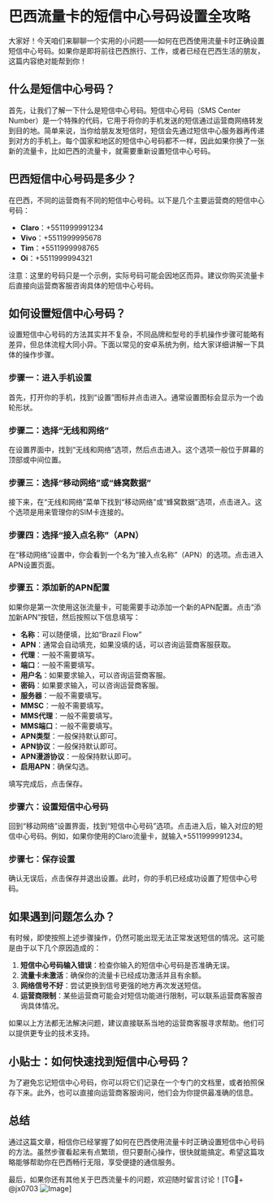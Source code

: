 # 巴西流量卡的短信中心号码设置全攻略

大家好！今天咱们来聊聊一个实用的小问题——如何在巴西使用流量卡时正确设置短信中心号码。如果你是即将前往巴西旅行、工作，或者已经在巴西生活的朋友，这篇内容绝对能帮到你！

## 什么是短信中心号码？

首先，让我们了解一下什么是短信中心号码。短信中心号码（SMS Center Number）是一个特殊的代码，它用于将你的手机发送的短信通过运营商网络转发到目的地。简单来说，当你给朋友发短信时，短信会先通过短信中心服务器再传递到对方的手机上。每个国家和地区的短信中心号码都不一样，因此如果你换了一张新的流量卡，比如巴西的流量卡，就需要重新设置短信中心号码。

## 巴西短信中心号码是多少？

在巴西，不同的运营商有不同的短信中心号码。以下是几个主要运营商的短信中心号码：

- **Claro**：+5511999991234
- **Vivo**：+5511999995678
- **Tim**：+5511999998765
- **Oi**：+5511999994321

注意：这里的号码只是一个示例，实际号码可能会因地区而异。建议你购买流量卡后直接向运营商客服咨询具体的短信中心号码。

## 如何设置短信中心号码？

设置短信中心号码的方法其实并不复杂，不同品牌和型号的手机操作步骤可能略有差异，但总体流程大同小异。下面以常见的安卓系统为例，给大家详细讲解一下具体的操作步骤。

### 步骤一：进入手机设置
首先，打开你的手机，找到“设置”图标并点击进入。通常设置图标会显示为一个齿轮形状。

### 步骤二：选择“无线和网络”
在设置界面中，找到“无线和网络”选项，然后点击进入。这个选项一般位于屏幕的顶部或中间位置。

### 步骤三：选择“移动网络”或“蜂窝数据”
接下来，在“无线和网络”菜单下找到“移动网络”或“蜂窝数据”选项，点击进入。这个选项是用来管理你的SIM卡连接的。

### 步骤四：选择“接入点名称”（APN）
在“移动网络”设置中，你会看到一个名为“接入点名称”（APN）的选项。点击进入APN设置页面。

### 步骤五：添加新的APN配置
如果你是第一次使用这张流量卡，可能需要手动添加一个新的APN配置。点击“添加新APN”按钮，然后按照以下信息填写：

- **名称**：可以随便填，比如“Brazil Flow”
- **APN**：通常会自动填充，如果没填的话，可以咨询运营商客服获取。
- **代理**：一般不需要填写。
- **端口**：一般不需要填写。
- **用户名**：如果要求输入，可以咨询运营商客服。
- **密码**：如果要求输入，可以咨询运营商客服。
- **服务器**：一般不需要填写。
- **MMSC**：一般不需要填写。
- **MMS代理**：一般不需要填写。
- **MMS端口**：一般不需要填写。
- **APN类型**：一般保持默认即可。
- **APN协议**：一般保持默认即可。
- **APN漫游协议**：一般保持默认即可。
- **启用APN**：确保勾选。

填写完成后，点击保存。

### 步骤六：设置短信中心号码
回到“移动网络”设置界面，找到“短信中心号码”选项。点击进入后，输入对应的短信中心号码。例如，如果你使用的Claro流量卡，就输入+5511999991234。

### 步骤七：保存设置
确认无误后，点击保存并退出设置。此时，你的手机已经成功设置了短信中心号码。

## 如果遇到问题怎么办？

有时候，即使按照上述步骤操作，仍然可能出现无法正常发送短信的情况。这可能是由于以下几个原因造成的：

1. **短信中心号码输入错误**：检查你输入的短信中心号码是否准确无误。
2. **流量卡未激活**：确保你的流量卡已经成功激活并且有余额。
3. **网络信号不好**：尝试更换到信号更强的地方再次发送短信。
4. **运营商限制**：某些运营商可能会对短信功能进行限制，可以联系运营商客服咨询具体情况。

如果以上方法都无法解决问题，建议直接联系当地的运营商客服寻求帮助。他们可以提供更专业的技术支持。

## 小贴士：如何快速找到短信中心号码？

为了避免忘记短信中心号码，你可以将它们记录在一个专门的文档里，或者拍照保存下来。此外，也可以直接向运营商客服询问，他们会为你提供最准确的信息。

## 总结

通过这篇文章，相信你已经掌握了如何在巴西使用流量卡时正确设置短信中心号码的方法。虽然步骤看起来有点繁琐，但只要耐心操作，很快就能搞定。希望这篇攻略能够帮助你在巴西畅行无阻，享受便捷的通信服务。

最后，如果你还有其他关于巴西流量卡的问题，欢迎随时留言讨论！[TG💪+ @jx0703 ![Image](https://github.com/user-attachments/assets/dbca1d08-cadb-493c-b0ec-ad6f7a83f270)]